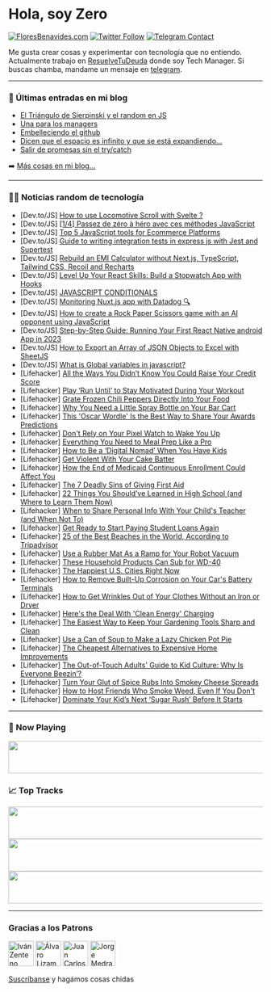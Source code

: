 # Hola, soy Zero

[![FloresBenavides.com](https://img.shields.io/website?down_message=oops&label=MiBlog&style=for-the-badge&up_message=online&url=https%3A%2F%2Ffloresbenavides.com)](https://floresbenavides.com) [![Twitter Follow](https://img.shields.io/twitter/follow/ZeroDragon?color=%231DA1F2&label=Follow&logo=twitter&logoColor=ffffff&style=for-the-badge)](https://twitter.com/zerodragon) [![Telegram Contact](https://img.shields.io/badge/escr%C3%ADbeme-ZeroDragon-%2326A5E4?style=for-the-badge&logo=telegram)](https://t.me/zerodragon)

Me gusta crear cosas y experimentar con tecnología que no entiendo.
Actualmente trabajo en [ResuelveTuDeuda](http://github.com/resuelve) donde soy Tech Manager.
Si buscas chamba, mandame un mensaje en [telegram](https://t.me/zerodragon).

---

### 📕 Últimas entradas en mi blog
<!-- BLOG-POST-LIST:START -->
- [El Triángulo de Sierpinski y el random en JS](https://floresbenavides.com/el-triangulo-de-sierpinski-y-el-random-en-js/)
- [Una para los managers](https://floresbenavides.com/una-para-los-managers/)
- [Embelleciendo el github](https://floresbenavides.com/embelleciendo-el-github/)
- [Dicen que el espacio es infinito y que se está expandiendo…](https://floresbenavides.com/dicen-que-el-espacio-es-infinito-y-que-se-esta-expandiendo/)
- [Salir de promesas sin el try/catch](https://floresbenavides.com/salir-de-promesas-sin-el-try-catch/)
<!-- BLOG-POST-LIST:END -->

➡️ [Más cosas en mi blog...](https://floresbenavides.com)

---

### 👨‍💻 Noticias random de tecnología
<!-- TECH-POSTS:START -->
- [Dev.to/JS] [How to use Locomotive Scroll with Svelte ?](https://dev.to/eliott/how-to-use-locomotive-scroll-with-svelte--2dkl)
- [Dev.to/JS] [[1/4] Passez de zéro à héro avec ces méthodes JavaScript](https://dev.to/vincent_react/14-passez-de-zero-a-hero-avec-ces-methodes-javascript-11f)
- [Dev.to/JS] [Top 5 JavaScript tools for Ecommerce Platforms](https://dev.to/shosenwales/top-5-javascript-tools-for-ecommerce-platforms-59nb)
- [Dev.to/JS] [Guide to writing integration tests in express js with Jest and Supertest](https://dev.to/ali_adeku/guide-to-writing-integration-tests-in-express-js-with-jest-and-supertest-1059)
- [Dev.to/JS] [Rebuild an EMI Calculator without Next.js, TypeScript, Tailwind CSS, Recoil and Recharts](https://dev.to/efpage/rebuild-an-emi-calculator-without-nextjs-typescript-tailwind-css-recoil-and-recharts-3d0n)
- [Dev.to/JS] [Level Up Your React Skills: Build a Stopwatch App with Hooks](https://dev.to/sidramaqbool/level-up-your-react-skills-build-a-stopwatch-app-with-hooks-5an3)
- [Dev.to/JS] [JAVASCRIPT CONDITIONALS](https://dev.to/anothereader_22/javascript-conditionals-bp9)
- [Dev.to/JS] [Monitoring Nuxt.js app with Datadog 🔍](https://dev.to/adrienmornet/monitoring-nuxtjs-app-with-datadog-1f39)
- [Dev.to/JS] [How to create a Rock Paper Scissors game with an AI opponent using JavaScript](https://dev.to/ozboware/how-to-create-a-rock-paper-scissors-game-with-an-ai-opponent-using-javascript-m70)
- [Dev.to/JS] [Step-by-Step Guide: Running Your First React Native android App in 2023](https://dev.to/aneeqakhan/step-by-step-guide-running-your-first-react-native-android-app-in-2023-1hh6)
- [Dev.to/JS] [How to Export an Array of JSON Objects to Excel with SheetJS](https://dev.to/raielly/how-to-export-an-array-of-json-objects-to-excel-with-sheetjs-2oa5)
- [Dev.to/JS] [What is Global variables in javascript?](https://dev.to/souravbandyopadhyay/what-is-global-variables-in-javascript-29n4)
- [Lifehacker] [All the Ways You Didn’t Know You Could Raise Your Credit Score](https://lifehacker.com/all-the-ways-you-didn-t-know-you-could-raise-your-credi-1850192800)
- [Lifehacker] [Play ‘Run Until’ to Stay Motivated During Your Workout](https://lifehacker.com/play-run-until-to-stay-motivated-during-your-workout-1850192880)
- [Lifehacker] [Grate Frozen Chili Peppers Directly Into Your Food](https://lifehacker.com/grate-frozen-chili-peppers-directly-into-your-food-1850192795)
- [Lifehacker] [Why You Need a Little Spray Bottle on Your Bar Cart](https://lifehacker.com/why-you-need-a-little-spray-bottle-on-your-bar-cart-1850193174)
- [Lifehacker] [This &#39;Oscar Wordle&#39; Is the Best Way to Share Your Awards Predictions](https://lifehacker.com/this-oscar-wordle-is-the-best-way-to-share-your-awards-1850193520)
- [Lifehacker] [Don&#39;t Rely on Your Pixel Watch to Wake You Up](https://lifehacker.com/dont-rely-on-your-pixel-watch-to-wake-you-up-1850192861)
- [Lifehacker] [Everything You Need to Meal Prep Like a Pro](https://lifehacker.com/everything-you-need-to-meal-prep-like-a-pro-1850186840)
- [Lifehacker] [How to Be a ‘Digital Nomad’ When You Have Kids](https://lifehacker.com/how-to-be-a-digital-nomad-when-you-have-kids-1850191095)
- [Lifehacker] [Get Violent With Your Cake Batter](https://lifehacker.com/get-violent-with-your-cake-batter-1850185920)
- [Lifehacker] [How the End of Medicaid Continuous Enrollment Could Affect You](https://lifehacker.com/how-the-end-of-medicaid-continuous-enrollment-could-aff-1850186427)
- [Lifehacker] [The 7 Deadly Sins of Giving First Aid](https://lifehacker.com/the-7-deadly-sins-of-giving-first-aid-1850191482)
- [Lifehacker] [22 Things You Should’ve Learned in High School &lpar;and Where to Learn Them Now&rpar;](https://lifehacker.com/22-things-you-should-ve-learned-in-high-school-and-whe-1850185124)
- [Lifehacker] [When to Share Personal Info With Your Child&#39;s Teacher &lpar;and When Not To&rpar;](https://lifehacker.com/when-to-share-personal-info-with-your-childs-teacher-a-1850185766)
- [Lifehacker] [Get Ready to Start Paying Student Loans Again](https://lifehacker.com/get-ready-to-start-paying-student-loans-again-1850180350)
- [Lifehacker] [25 of the Best Beaches in the World, According to Tripadvisor](https://lifehacker.com/25-of-the-best-beaches-in-the-world-according-to-tripa-1850178898)
- [Lifehacker] [Use a Rubber Mat As a Ramp for Your Robot Vacuum](https://lifehacker.com/use-a-rubber-mat-as-a-ramp-for-your-robot-vacuum-1850179553)
- [Lifehacker] [These Household Products Can Sub for WD-40](https://lifehacker.com/these-household-products-can-sub-for-wd-40-1850176503)
- [Lifehacker] [The Happiest U.S. Cities Right Now](https://lifehacker.com/the-happiest-u-s-cities-right-now-1850176534)
- [Lifehacker] [How to Remove Built-Up Corrosion on Your Car&#39;s Battery Terminals](https://lifehacker.com/how-to-remove-built-up-corrosion-on-your-cars-battery-t-1850176538)
- [Lifehacker] [How to Get Wrinkles Out of Your Clothes Without an Iron or Dryer](https://lifehacker.com/how-to-get-wrinkles-out-of-your-clothes-without-an-iron-1850176547)
- [Lifehacker] [Here&#39;s the Deal With &#39;Clean Energy&#39; Charging](https://lifehacker.com/heres-the-deal-with-clean-energy-charging-1850179710)
- [Lifehacker] [The Easiest Way to Keep Your Gardening Tools Sharp and Clean](https://lifehacker.com/the-easiest-way-to-keep-your-gardening-tools-sharp-and-1850185955)
- [Lifehacker] [Use a Can of Soup to Make a Lazy Chicken Pot Pie](https://lifehacker.com/use-a-can-of-soup-to-make-a-lazy-chicken-pot-pie-1850185408)
- [Lifehacker] [The Cheapest Alternatives to Expensive Home Improvements](https://lifehacker.com/the-cheapest-alternatives-to-expensive-home-improvement-1850181860)
- [Lifehacker] [The Out-of-Touch Adults&#39; Guide to Kid Culture: Why Is Everyone Beezin’?](https://lifehacker.com/why-is-everyone-beezin-1850185805)
- [Lifehacker] [Turn Your Glut of Spice Rubs Into Smokey Cheese Spreads](https://lifehacker.com/turn-your-glut-of-spice-rubs-into-smokey-cheese-spreads-1850185851)
- [Lifehacker] [How to Host Friends Who Smoke Weed, Even If You Don&#39;t](https://lifehacker.com/how-to-host-friends-who-smoke-weed-even-if-you-dont-1850184973)
- [Lifehacker] [Dominate Your Kid’s Next ‘Sugar Rush’ Before It Starts](https://lifehacker.com/dominate-your-kid-s-next-sugar-rush-before-it-starts-1850181643)<!-- TECH-POSTS:END -->

---

### 🎵 Now Playing
<a href="https://spotify-now-playing-dun.vercel.app/now-playing?open"><img src="https://spotify-now-playing-dun.vercel.app/now-playing" width="540" height="64"></a>

### 📈 Top Tracks
<a href="https://spotify-now-playing-dun.vercel.app/top-tracks?i=1&open"><img src="https://spotify-now-playing-dun.vercel.app/top-tracks?i=1" width="540" height="64"></a>
<a href="https://spotify-now-playing-dun.vercel.app/top-tracks?i=2&open"><img src="https://spotify-now-playing-dun.vercel.app/top-tracks?i=2" width="540" height="64"></a>
<a href="https://spotify-now-playing-dun.vercel.app/top-tracks?i=3&open"><img src="https://spotify-now-playing-dun.vercel.app/top-tracks?i=3" width="540" height="64"></a>

---

### Gracias a los Patrons
[<img src="https://avatars.githubusercontent.com/u/243380?v=4" alt="Iván Zenteno" width="50px">](https://github.com/k001) [<img src="https://avatars.githubusercontent.com/u/19955639?v=4" alt="Álvaro Lizama" width="50px">](https://github.com/alvarolizama) [<img src="https://avatars.githubusercontent.com/u/2718753?v=4" alt="Juan Carlos Ruiz" width="50px">](https://github.com/JuanCrg90) [<img src="https://avatars.githubusercontent.com/u/37025?v=4" alt="Jorge Medrano" width="50px">](https://github.com/h1pp1e) 

[Suscríbanse](https://www.patreon.com/zerodragon) y hagámos cosas chidas
